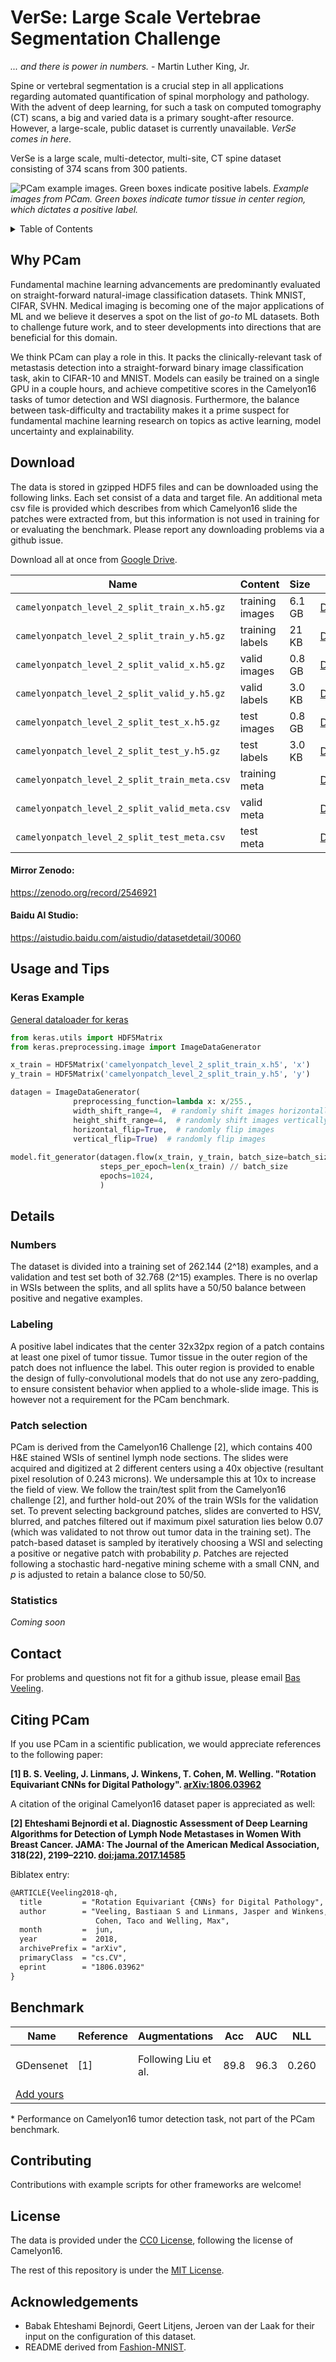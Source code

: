# VerSe: Large Scale Vertebrae Segmentation Challenge

_... and there is power in numbers._ - Martin Luther King, Jr.

Spine or vertebral segmentation is a crucial step in all applications regarding automated quantification of spinal morphology and pathology. With the advent of deep learning, for such a task on computed tomography (CT) scans, a big and varied data is a primary sought-after resource. However, a large-scale, public dataset is currently unavailable. *VerSe comes in here*.

VerSe is a large scale, multi-detector, multi-site, CT spine dataset consisting of 374 scans from 300 patients. 

![PCam example images. Green boxes indicate positive labels.](https://github.com/basveeling/pcam/blob/master/pcam.jpg)
*Example images from PCam. Green boxes indicate tumor tissue in center region, which dictates a positive label.*

<details><summary>Table of Contents</summary><p>

* [Why PCam](#why-pcam)
* [Download](#download)
* [Details](#details)
* [Usage and Tips](#usage-and-tips)
* [Benchmark](#benchmark)
* [Visualization](#visualization)
* [Contributing](#contributing)
* [Contact](#contact)
* [Citing PCam](#citing-pcam)
* [License](#license)
</p></details><p></p>

## Why PCam
Fundamental machine learning advancements are predominantly evaluated on straight-forward natural-image classification datasets. Think MNIST, CIFAR, SVHN. Medical imaging is becoming one of the major applications of ML and we believe it deserves a spot on the list of _go-to_ ML datasets. Both to challenge future work, and to steer developments into directions that are beneficial for this domain.

We think PCam can play a role in this. It packs the clinically-relevant task of metastasis detection into a straight-forward binary image classification task, akin to CIFAR-10 and MNIST. Models can easily be trained on a single GPU in a couple hours, and achieve competitive scores in the Camelyon16 tasks of tumor detection and WSI diagnosis. Furthermore, the balance between task-difficulty and tractability makes it a prime suspect for fundamental machine learning research on topics as active learning, model uncertainty and explainability.


## Download
The data is stored in gzipped HDF5 files and can be downloaded using the following links. Each set consist of a data and target file. An additional meta csv file is provided which describes from which Camelyon16 slide the patches were extracted from, but this information is not used in training for or evaluating the benchmark. Please report any downloading problems via a github issue.

Download all at once from [Google Drive](https://drive.google.com/drive/folders/1gHou49cA1s5vua2V5L98Lt8TiWA3FrKB?usp=sharing).

| Name  | Content | Size | Link | MD5 Checksum|
| --- | --- |--- | --- |--- |
| `camelyonpatch_level_2_split_train_x.h5.gz` | training images | 6.1 GB | [Download](https://drive.google.com/uc?export=download&id=1Ka0XfEMiwgCYPdTI-vv6eUElOBnKFKQ2)|`1571f514728f59376b705fc836ff4b63`|
| `camelyonpatch_level_2_split_train_y.h5.gz` | training labels | 21 KB | [Download](https://drive.google.com/uc?export=download&id=1269yhu3pZDP8UYFQs-NYs3FPwuK-nGSG)|`35c2d7259d906cfc8143347bb8e05be7`|
| `camelyonpatch_level_2_split_valid_x.h5.gz` | valid images | 0.8 GB | [Download](https://drive.google.com/uc?export=download&id=1hgshYGWK8V-eGRy8LToWJJgDU_rXWVJ3)|`d8c2d60d490dbd479f8199bdfa0cf6ec`|
| `camelyonpatch_level_2_split_valid_y.h5.gz` | valid labels | 3.0 KB | [Download](https://drive.google.com/uc?export=download&id=1bH8ZRbhSVAhScTS0p9-ZzGnX91cHT3uO)|`60a7035772fbdb7f34eb86d4420cf66a`|
| `camelyonpatch_level_2_split_test_x.h5.gz`  | test images  | 0.8 GB | [Download](https://drive.google.com/uc?export=download&id=1qV65ZqZvWzuIVthK8eVDhIwrbnsJdbg_)|`d5b63470df7cfa627aeec8b9dc0c066e`|
| `camelyonpatch_level_2_split_test_y.h5.gz`  | test labels  | 3.0 KB | [Download](https://drive.google.com/uc?export=download&id=17BHrSrwWKjYsOgTMmoqrIjDy6Fa2o_gP)|`2b85f58b927af9964a4c15b8f7e8f179`|
| `camelyonpatch_level_2_split_train_meta.csv` | training meta |  | [Download](https://drive.google.com/uc?export=download&id=1XoaGG3ek26YLFvGzmkKeOz54INW0fruR)|`5a3dd671e465cfd74b5b822125e65b0a`|
| `camelyonpatch_level_2_split_valid_meta.csv` | valid meta | | [Download](https://drive.google.com/uc?export=download&id=16hJfGFCZEcvR3lr38v3XCaD5iH1Bnclg)|`3455fd69135b66734e1008f3af684566`|
| `camelyonpatch_level_2_split_test_meta.csv`  | test meta |  | [Download](https://drive.google.com/uc?export=download&id=19tj7fBlQQrd4DapCjhZrom_fA4QlHqN4)|`67589e00a4a37ec317f2d1932c7502ca`|

#### Mirror Zenodo:
https://zenodo.org/record/2546921

#### Baidu AI Studio:
https://aistudio.baidu.com/aistudio/datasetdetail/30060

## Usage and Tips
### Keras Example
[General dataloader for keras](https://github.com/basveeling/pcam/blob/master/keras_pcam/dataset/pcam.py)

```python
from keras.utils import HDF5Matrix
from keras.preprocessing.image import ImageDataGenerator

x_train = HDF5Matrix('camelyonpatch_level_2_split_train_x.h5', 'x')
y_train = HDF5Matrix('camelyonpatch_level_2_split_train_y.h5', 'y')

datagen = ImageDataGenerator(
              preprocessing_function=lambda x: x/255.,
              width_shift_range=4,  # randomly shift images horizontally
              height_shift_range=4,  # randomly shift images vertically 
              horizontal_flip=True,  # randomly flip images
              vertical_flip=True)  # randomly flip images
              
model.fit_generator(datagen.flow(x_train, y_train, batch_size=batch_size),
                    steps_per_epoch=len(x_train) // batch_size
                    epochs=1024,
                    )
```

## Details
### Numbers
The dataset is divided into a training set of 262.144 (2^18) examples, and a validation and test set both of 32.768 (2^15) examples. There is no overlap in WSIs between the splits, and all splits have a 50/50 balance between positive and negative examples.

### Labeling
A positive label indicates that the center 32x32px region of a patch contains at least one pixel of tumor tissue. Tumor tissue in the outer region of the patch does not influence the label. This outer region is provided to enable the design of fully-convolutional models that do not use any zero-padding, to ensure consistent behavior when applied to a whole-slide image. This is however not a requirement for the PCam benchmark.

### Patch selection 
PCam is derived from the Camelyon16 Challenge [2], which contains 400 H\&E stained WSIs of sentinel lymph node sections. The slides were acquired and digitized at 2 different centers  using a 40x objective (resultant pixel resolution of 0.243 microns). We undersample this at 10x to increase the field of view.
We follow the train/test split from the Camelyon16 challenge [2], and further hold-out 20% of the train WSIs for the validation set. To prevent selecting background patches, slides are converted to HSV, blurred, and patches filtered out if maximum pixel saturation lies below 0.07 (which was validated to not throw out tumor data in the training set).
The patch-based dataset is sampled by iteratively choosing a WSI and selecting a positive or negative patch with probability _p_. Patches are rejected following a stochastic hard-negative mining scheme with a small CNN, and _p_ is adjusted to retain a balance close to 50/50.

### Statistics
_Coming soon_

## Contact
For problems and questions not fit for a github issue, please email [Bas Veeling](mailto:basveeling+pcam@gmail.com).
## Citing PCam
If you use PCam in a scientific publication, we would appreciate references to the following paper:


**[1] B. S. Veeling, J. Linmans, J. Winkens, T. Cohen, M. Welling. "Rotation Equivariant CNNs for Digital Pathology". [arXiv:1806.03962](http://arxiv.org/abs/1806.03962)**

A citation of the original Camelyon16 dataset paper is appreciated as well:

**[2] Ehteshami Bejnordi et al. Diagnostic Assessment of Deep Learning Algorithms for Detection of Lymph Node Metastases in Women With Breast Cancer. JAMA: The Journal of the American Medical Association, 318(22), 2199–2210. [doi:jama.2017.14585](https://doi.org/10.1001/jama.2017.14585)**


Biblatex entry:
```latex
@ARTICLE{Veeling2018-qh,
  title         = "Rotation Equivariant {CNNs} for Digital Pathology",
  author        = "Veeling, Bastiaan S and Linmans, Jasper and Winkens, Jim and
                   Cohen, Taco and Welling, Max",
  month         =  jun,
  year          =  2018,
  archivePrefix = "arXiv",
  primaryClass  = "cs.CV",
  eprint        = "1806.03962"
}
```

<!-- [Who is citing PCam?](https://scholar.google.de/scholar?hl=en&as_sdt=0%2C5&q=pcam&btnG=&oq=fas) -->


## Benchmark
| Name  | Reference | Augmentations | Acc | AUC|  NLL | FROC* |
| --- | --- | --- | --- | --- | --- | --- |
| GDensenet | [1] | Following Liu et al. | 89.8 | 96.3 |  0.260 |75.8 (64.3, 87.2)|
| [Add yours](https://github.com/basveeling/pcam/edit/master/README.md) | |

\* Performance on Camelyon16 tumor detection task, not part of the PCam benchmark.


## Contributing
Contributions with example scripts for other frameworks are welcome!

## License
The data is provided under the [CC0 License](https://choosealicense.com/licenses/cc0-1.0/), following the license of Camelyon16.

The rest of this repository is under the [MIT License](https://choosealicense.com/licenses/mit/).

## Acknowledgements
* Babak Ehteshami Bejnordi, Geert Litjens, Jeroen van der Laak for their input on the configuration of this dataset.
* README derived from [Fashion-MNIST](https://github.com/zalandoresearch/fashion-mnist).

